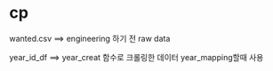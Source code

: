 # cp
wanted.csv   ==> engineering 하기 전 raw data

year_id_df   ==> year_creat 함수로 크롤링한 데이터 year_mapping할때 사용
